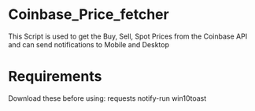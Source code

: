 # Coinbase_Price_fetcher
This Script is used to get the Buy, Sell, Spot Prices from the Coinbase API and can send notifications to Mobile and Desktop

# Requirements
Download these before using:
      requests
      notify-run
      win10toast
